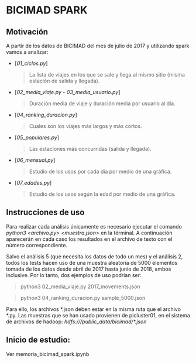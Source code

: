 # BICIMAD SPARK

## Motivación
A partir de los datos de BICIMAD del mes de julio de 2017 y utilizando spark vamos a analizar:
- [*01_ciclos.py*]
 
  > La lista de viajes en los que se sale y llega al mismo sitio (misma estación de salida y llegada).
- [*02_media_viaje.py - 03_media_usuario.py*]
  > Duración media de viaje y duración media por usuario al dia.
- [*04_ranking_duracion.py*]
  > Cuales son los viajes más largos y más cortos.
- [*05_populares.py*]
  > Las estaciones más concurridas (salida y llegada).
- [*06_mensual.py*]
  > Estudio de los usos por cada día por medio de una gráfica.
- [*07_edades.py*]
  > Estudio de los usos según la edad por medio de una gráfica.


## Instrucciones de uso
Para realizar cada análisis únicamente es necesario ejecutar el comando *python3 <archivo.py> <muestra.json>* en la términal. A continuación aparecerán en cada caso los resultados en el archivo de texto con el número correspondiente.

Salvo el análisis 5 (que necesita los datos de todo un mes) y el análisis 2, todos los tests hacen uso de una muestra aleatoria de 5000 elementos tomada de los datos desde abril de 2017 hasta junio de 2018, ambos inclusive. Por lo tanto, dos ejemplos de uso podrían ser:

> python3 02_media_viaje.py 2017_movements.json

> python3 04_ranking_duracion.py sample_5000.json

Para ello, los archivos \*.json deben estar en la misma ruta que el archivo \*.py. Las muestras que se han usado provienen de picluster01, en el sistema de archivos de hadoop: *hdfs:///public_data/bicimad/\*.json*

## Inicio de estudio:
Ver memoria_bicimad_spark.ipynb